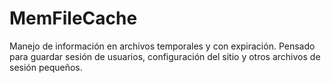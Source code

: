 # MemFileCache
Manejo de información en archivos temporales y con expiración. Pensado para guardar sesión de usuarios, configuración del sitio y otros archivos de sesión pequeños.
